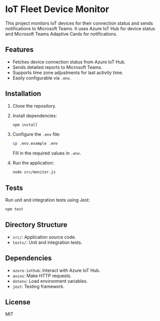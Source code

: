 # IoT Fleet Device Monitor

This project monitors IoT devices for their connection status and sends notifications to Microsoft Teams. It uses Azure IoT Hub for device status and Microsoft Teams Adaptive Cards for notifications.

## Features
- Fetches device connection status from Azure IoT Hub.
- Sends detailed reports to Microsoft Teams.
- Supports time zone adjustments for last activity time.
- Easily configurable via `.env`.

## Installation
1. Clone the repository.
2. Install dependencies:
   ```bash
   npm install
   ```
3. Configure the `.env` file:
   ```bash
   cp .env.example .env
   ```
   Fill in the required values in `.env`.

4. Run the application:
   ```bash
   node src/monitor.js
   ```

## Tests
Run unit and integration tests using Jest:
```bash
npm test
```

## Directory Structure
- `src/`: Application source code.
- `tests/`: Unit and integration tests.

## Dependencies
- `azure-iothub`: Interact with Azure IoT Hub.
- `axios`: Make HTTP requests.
- `dotenv`: Load environment variables.
- `jest`: Testing framework.

## License
MIT

